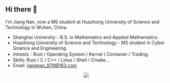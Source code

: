 ## Hi there 👋

I'm Jiang Nan, now a MS student at Huazhong University of Science and Technology in Wuhan, China.

- Shanghai University - B.S. in Mathematics and Applied Mathematics.
- Huazhong University of Science and Technology - MS student in Cyber Science and Engineering.
- Intrests：Rust / Operating System / Kernel / Container / Trading.
- Skills: Rust / C / C++ / Linux / Shell / Cmake...
- Email: jiangnan_979@163.com

<div align="center"> <img src="https://github-readme-stats.vercel.app/api/top-langs/?username=GotGyu&hide_title=true&hide_border=true&layout=compact&langs_count=6&text_color=000&icon_color=fff&bg_color=0,52fa5a,4dfcff,c64dff&theme=graywhite" /> </div>

<!--
**GotGyu/GotGyu** is a ✨ _special_ ✨ repository because its `README.md` (this file) appears on your GitHub profile.

Here are some ideas to get you started:

- 🔭 I’m currently working on ...
- 🌱 I’m currently learning ...
- 👯 I’m looking to collaborate on ...
- 🤔 I’m looking for help with ...
- 💬 Ask me about ...
- 📫 How to reach me: ...
- 😄 Pronouns: ...
- ⚡ Fun fact: ...
-->
